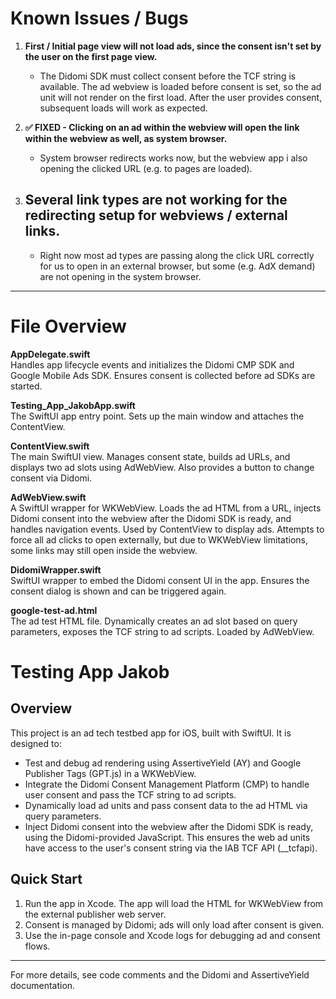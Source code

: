 # Known Issues / Bugs

1. **First / Initial page view will not load ads, since the consent isn't set by the user on the first page view.**
   - The Didomi SDK must collect consent before the TCF string is available. The ad webview is loaded before consent is set, so the ad unit will not render on the first load. After the user provides consent, subsequent loads will work as expected.

2. **✅ FIXED - Clicking on an ad within the webview will open the link within the webview as well, as system browser.**
   - System browser redirects works now, but the webview app i also opening the clicked URL (e.g. to pages are loaded).

3. ## Several link types are not working for the redirecting setup for webviews / external links.   
   - Right now most ad types are passing along the click URL correctly for us to open in an external browser, but some (e.g. AdX demand) are not opening in the system browser.
---

# File Overview

**AppDelegate.swift**  
Handles app lifecycle events and initializes the Didomi CMP SDK and Google Mobile Ads SDK. Ensures consent is collected before ad SDKs are started.

**Testing_App_JakobApp.swift**  
The SwiftUI app entry point. Sets up the main window and attaches the ContentView.

**ContentView.swift**  
The main SwiftUI view. Manages consent state, builds ad URLs, and displays two ad slots using AdWebView. Also provides a button to change consent via Didomi.

**AdWebView.swift**  
A SwiftUI wrapper for WKWebView. Loads the ad HTML from a URL, injects Didomi consent into the webview after the Didomi SDK is ready, and handles navigation events. Used by ContentView to display ads. Attempts to force all ad clicks to open externally, but due to WKWebView limitations, some links may still open inside the webview.

**DidomiWrapper.swift**  
SwiftUI wrapper to embed the Didomi consent UI in the app. Ensures the consent dialog is shown and can be triggered again.

**google-test-ad.html**  
The ad test HTML file. Dynamically creates an ad slot based on query parameters, exposes the TCF string to ad scripts. Loaded by AdWebView.


# Testing App Jakob

## Overview
This project is an ad tech testbed app for iOS, built with SwiftUI. It is designed to:

- Test and debug ad rendering using AssertiveYield (AY) and Google Publisher Tags (GPT.js) in a WKWebView.
- Integrate the Didomi Consent Management Platform (CMP) to handle user consent and pass the TCF string to ad scripts.
- Dynamically load ad units and pass consent data to the ad HTML via query parameters.
- Inject Didomi consent into the webview after the Didomi SDK is ready, using the Didomi-provided JavaScript. This ensures the web ad units have access to the user's consent string via the IAB TCF API (__tcfapi).



## Quick Start

1. Run the app in Xcode. The app will load the HTML for WKWebView from the external publisher web server.
2. Consent is managed by Didomi; ads will only load after consent is given.
3. Use the in-page console and Xcode logs for debugging ad and consent flows.

---
For more details, see code comments and the Didomi and AssertiveYield documentation.
